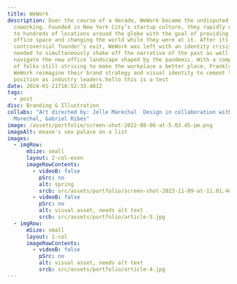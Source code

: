 ```yaml
---
title: WeWork
description: Over the course of a decade, WeWork became the undisputed leader in
  coworking. Founded in New York City’s startup culture, they rapidly expanded
  to hundreds of locations around the globe with the goal of providing flexible
  office space and changing the world while they were at it. After its
  controversial founder’s exit, WeWork was left with an identity crisis. They
  needed to simultaneously shake off the narrative of the past as well as
  navigate the new office landscape shaped by the pandemic. With a company full
  of folks still striving to make the workplace a better place, Franklyn helped
  WeWork reimagine their brand strategy and visual identity to cement their
  position as industry leaders.h﻿ello this is a test
date: 2024-01-21T16:52:33.481Z
tags:
  - post
disc: Branding & Illustration
collabs: "Art directed by: Jelle Marechal  Design in collaboration with:  Jelle
  Marechal, Gabriel Ribes"
image: /assets/portfolio/screen-shot-2022-08-06-at-5.03.45-pm.png
imageAlt: meave's sex palace on a list
images:
  - imgRow:
      mSize: small
      layout: 2-col-even
      imageRowContents:
        - videoB: false
          pSrc: no
          alt: spring
          srcb: src/assets/portfolio/screen-shot-2023-11-09-at-11.01.40-am.png
        - videoB: false
          pSrc: no
          alt: visual asset, needs alt text
          srcb: src/assets/portfolio/article-5.jpg
  - imgRow:
      mSize: small
      layout: 1-col
      imageRowContents:
        - videoB: false
          pSrc: no
          alt: visual asset, needs alt text
          srcb: src/assets/portfolio/article-4.jpg
---
```

